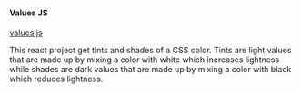 #### Values JS

[values.js](https://github.com/noeldelgado/values.js)

This react project get tints and shades of a CSS color. 
Tints are light values that are made up by mixing a color with white which increases lightness while 
shades are dark values that are made up by mixing a color with black which reduces lightness. 
